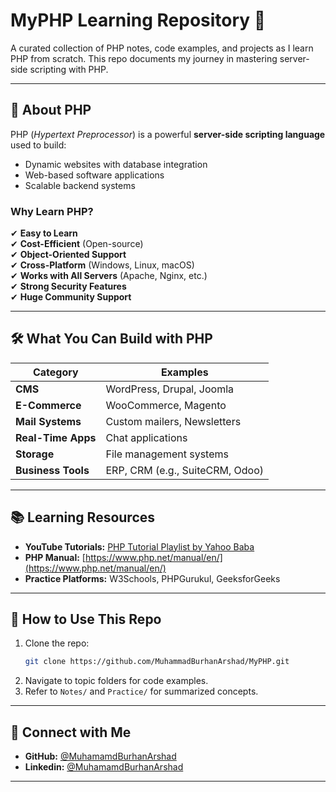 # MyPHP Learning Repository 🚀

A curated collection of PHP notes, code examples, and projects as I learn PHP from scratch. This repo documents my journey in mastering server-side scripting with PHP.

---

## 📌 **About PHP**
PHP (*Hypertext Preprocessor*) is a powerful **server-side scripting language** used to build:
- Dynamic websites with database integration
- Web-based software applications
- Scalable backend systems

### **Why Learn PHP?**
✔ **Easy to Learn**  
✔ **Cost-Efficient** (Open-source)  
✔ **Object-Oriented Support**  
✔ **Cross-Platform** (Windows, Linux, macOS)  
✔ **Works with All Servers** (Apache, Nginx, etc.)  
✔ **Strong Security Features**  
✔ **Huge Community Support**

---

## 🛠 **What You Can Build with PHP**
| Category          | Examples                          |
|-------------------|-----------------------------------|
| **CMS**           | WordPress, Drupal, Joomla         |
| **E-Commerce**    | WooCommerce, Magento              |
| **Mail Systems**  | Custom mailers, Newsletters       |
| **Real-Time Apps**| Chat applications                 |
| **Storage**       | File management systems           |
| **Business Tools**| ERP, CRM (e.g., SuiteCRM, Odoo)   |

---

## 📚 **Learning Resources**
- **YouTube Tutorials:** [PHP Tutorial Playlist by Yahoo Baba](https://www.youtube.com/playlist?list=PL0b6OzIxLPbyrzCMJOFzLnf_-_5E_dkzs)  
- **PHP Manual:** [https://www.php.net/manual/en/](https://www.php.net/manual/en/)  
- **Practice Platforms:** W3Schools, PHPGurukul, GeeksforGeeks  

---


## 🚀 **How to Use This Repo**
1. Clone the repo:
   ```bash
   git clone https://github.com/MuhammadBurhanArshad/MyPHP.git
   ```
2. Navigate to topic folders for code examples.
3. Refer to `Notes/` and `Practice/` for summarized concepts.

---

## 🔗 **Connect with Me**
- **GitHub:** [@MuhamamdBurhanArshad](https://github.com/MuhammadBurhanArshad)  
- **Linkedin:** [@MuhamamdBurhanArshad](https://pk.linkedin.com/in/muhammadburhanarshad)  

---

